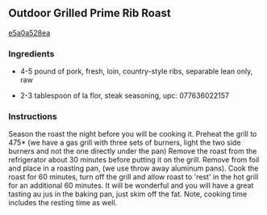 ## Outdoor Grilled Prime Rib Roast

[e5a0a528ea](http://www.food.com/recipe/outdoor-grilled-prime-rib-roast-325023)

### Ingredients

 - 4-5 pound of pork, fresh, loin, country-style ribs, separable lean only, raw

 - 2-3 tablespoon of la flor, steak seasoning, upc: 077636022157

### Instructions

Season the roast the night before you will be cooking it. Preheat the grill to 475* (we have a gas grill with three sets of burners, light the two side burners and not the one directly under the pan) Remove the roast from the refrigerator about 30 minutes before putting it on the grill. Remove from foil and place in a roasting pan, (we use throw away aluminum pans). Cook the roast for 60 minutes, turn off the grill and allow roast to 'rest' in the hot grill for an additional 60 minutes. It will be wonderful and you will have a great tasting au jus in the baking pan, just skim off the fat. Note, cooking time includes the resting time as well.
